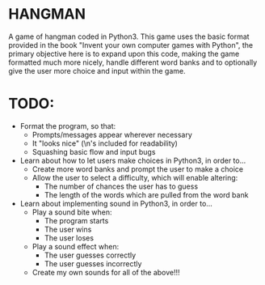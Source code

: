# HANGMAN
A game of hangman coded in Python3. This game uses the basic format provided in the book "Invent your own computer games with Python", the primary objective here is to expand upon this code, making the game formatted much more nicely, handle different word banks and to optionally give the user more choice and input within the game.

# TODO:
- Format the program, so that:
	- Prompts/messages appear wherever necessary
	- It "looks nice" (\n's included for readability)
	- Squashing basic flow and input bugs
- Learn about how to let users make choices in Python3, in order to...
  - Create more word banks and prompt the user to make a choice
  - Allow the user to select a difficulty, which will enable altering:
    - The number of chances the user has to guess
    - The length of the words which are pulled from the word bank
- Learn about implementing sound in Python3, in order to...
	- Play a sound bite when:
		- The program starts
		- The user wins
		- The user loses
	- Play a sound effect when:
		- The user guesses correctly
		- The user guesses incorrectly
	- Create my own sounds for all of the above!!!
